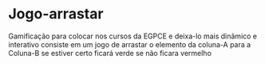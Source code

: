 # Jogo-arrastar

Gamificação para colocar nos cursos da EGPCE e deixa-lo mais dinâmico e interativo consiste em um jogo de arrastar o elemento da coluna-A para a Coluna-B se estiver certo ficará verde se não ficara vermelho

